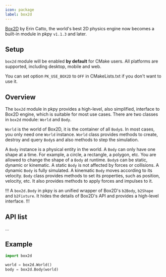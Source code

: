 ```yaml
---
icon: package
label: box2d
---
```


[Box2D](https://box2d.org/) by Erin Catto, the world's best 2D physics engine now becomes a built-in module in pkpy `v1.1.3` and later.

## Setup

`box2d` module will be enabled **by default** for CMake users.
All platforms are supported, including desktop, mobile and web.

You can set option `PK_USE_BOX2D` to `OFF` in CMakeLists.txt
if you don't want to use it.

## Overview

The `box2d` module in pkpy provides a high-level, also simplified, interface to Box2D engine, which is suitable for most use cases.
There are two classes in `box2d` module: `World` and `Body`.

`World` is the world of Box2D, it is the container of all `Body`s.
In most cases, you only need one `World` instance.
`World` class provides methods to create, destroy and query `Body`s
and also methods to step the simulation.

A `Body` instance is a physical entity in the world.
A `Body` can only have one shape at a time.
For example, a circle, a rectangle, a polygon, etc.
You are allowed to change the shape of a `Body` at runtime.
`Body`s can be static, dynamic or kinematic.
A static `Body` is not affected by forces or collisions.
A dynamic `Body` is fully simulated.
A kinematic `Body` moves according to its velocity.
`Body` class provides methods to set its properties, such as position, velocity, etc.
It also provides methods to apply forces and impulses to it.

!!!
A `box2d.Body` in pkpy is an unified wrapper of Box2D's `b2Body`,
`b2Shape` and `b2Fixture`.
It hides the details of Box2D's API and provides a high-level interface.
!!!

## API list

...

## Example

```python
import box2d

world = box2d.World()
body = box2d.Body(world)
```